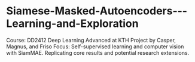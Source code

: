 # Siamese-Masked-Autoencoders---Learning-and-Exploration
Course: DD2412 Deep Learning Advanced at KTH Project by Casper, Magnus, and Friso Focus: Self-supervised learning and computer vision with SiamMAE. Replicating core results and potential research extensions.
